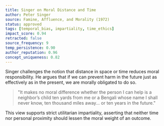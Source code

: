```yaml
---
title: Singer on Moral Distance and Time
author: Peter Singer
source: Famine, Affluence, and Morality (1972)
status: approved
tags: [temporal_bias, impartiality, time_ethics]
impact_score: 0.94
retracted: false
source_frequency: 9
temp_persistence: 0.90
author_reputation: 0.96
concept_uniqueness: 0.82
---
```


Singer challenges the notion that distance in space or time reduces moral responsibility. He argues that if we can prevent harm in the future just as effectively as in the present, we are morally obligated to do so.

> "It makes no moral difference whether the person I can help is a neighbor’s child ten yards from me or a Bengali whose name I shall never know, ten thousand miles away... or ten years in the future."

This view supports strict utilitarian impartiality, asserting that neither time nor personal proximity should lessen the moral weight of an outcome.